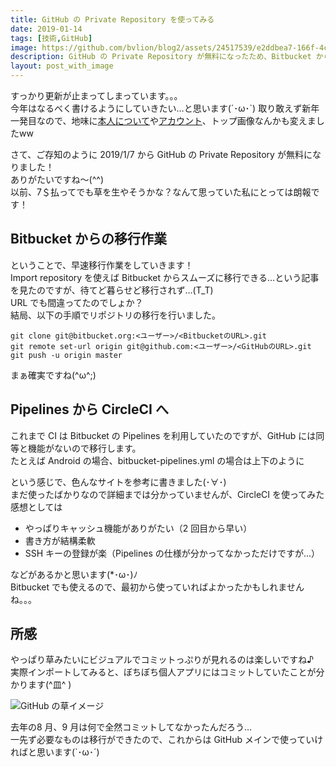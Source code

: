 ```yaml
---
title: GitHub の Private Repository を使ってみる
date: 2019-01-14
tags: [技術,GitHub]
image: https://github.com/bvlion/blog2/assets/24517539/e2ddbea7-166f-4c4c-b8a3-11544c8f05f3
description: GitHub の Private Repository が無料になったため、Bitbucket から移行してみました(･∀･)
layout: post_with_image
---
```


すっかり更新が止まってしまっています。。。  
今年はなるべく書けるようにしていきたい…と思います(´･ω･`)
取り敢えず新年一発目なので、地味に[本人について](/person/)や[アカウント](/account/)、トップ画像なんかも変えましたww

さて、ご存知のように 2019/1/7 から GitHub の Private Repository が無料になりました！  
ありがたいですね〜(^^)  
以前、7＄払ってでも草を生やそうかな？なんて思っていた私にとっては朗報です！

## Bitbucket からの移行作業

ということで、早速移行作業をしていきます！  
Import repository を使えば Bitbucket からスムーズに移行できる…という記事を見たのですが、待てど暮らせど移行されず…(T_T)  
URL でも間違ってたのでしょか？  
結局、以下の手順でリポジトリの移行を行いました。

```
git clone git@bitbucket.org:<ユーザー>/<BitbucketのURL>.git
git remote set-url origin git@github.com:<ユーザー>/<GitHubのURL>.git
git push -u origin master
```

まぁ確実ですね(^ω^;)

## Pipelines から CircleCI へ

これまで CI は Bitbucket の Pipelines を利用していたのですが、GitHub には同等と機能がないので移行します。  
たとえば Android の場合、bitbucket-pipelines.yml の場合は上下のように

<script src="https://gist.github.com/bvlion/25d4a842fa2c0c36902edfa24df42a75.js"></script>

という感じで、色んなサイトを参考に書きました(･∀･)  
まだ使ったばかりなので詳細までは分かっていませんが、CircleCI を使ってみた感想としては

- やっぱりキャッシュ機能がありがたい（2 回目から早い）
- 書き方が結構柔軟
- SSH キーの登録が楽（Pipelines の仕様が分かってなかっただけですが…）

などがあるかと思います(*･ω･)ﾉ  
Bitbucket でも使えるので、最初から使っていればよかったかもしれませんね。。。

## 所感

やっぱり草みたいにビジュアルでコミットっぷりが見れるのは楽しいですね♪  
実際インポートしてみると、ぼちぼち個人アプリにはコミットしていたことが分かります(^皿^ )

![GitHub の草イメージ](https://github.com/bvlion/blog2/assets/24517539/0aaa9806-5148-4392-9309-b83855175f34)

去年の8 月、9 月は何で全然コミットしてなかったんだろう…  
一先ず必要なものは移行ができたので、これからは GitHub メインで使っていければと思います(`･ω･´)